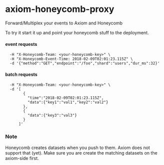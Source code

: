 # axiom-honeycomb-proxy
Forward/Multiplex your events to Axiom and Honeycomb

To try it start it up and point your honeycomb stuff to the deployment.

#### event requests
```curl http://localhost:3111/honeycomb/v1/events/test-via-curl -X POST \
  -H "X-Honeycomb-Team: <your-honeycomb-key>" \
  -H "X-Honeycomb-Event-Time: 2018-02-09T02:01:23.115Z" \
  -d '{"method":"GET","endpoint":"/foo","shard":"users","dur_ms":32}'
```

#### batch requests
```curl  http://localhost:3111/honeycomb/v1/batch/<dataset> -X POST \
  -H "X-Honeycomb-Team: <your-honeycomb-key>" \
  -d '[
        {
          "time":"2018-02-09T02:01:23.115Z",
          "data":{"key1":"val1","key2":"val2"}
        },
        {
          "data":{"key3":"val3"}
        }
      ]'
```

### Note
Honeycomb creates datasets when you push to them. Axiom does not support that (yet). Make sure you are create the matching datasets on the axiom-side first.